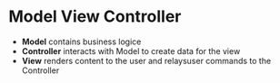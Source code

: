 # Model View Controller

- **Model** contains business logice
- **Controller** interacts with Model to create data for the view
- **View** renders content to the user and relaysuser commands to the Controller
